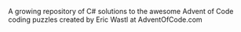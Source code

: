 A growing repository of C# solutions to the awesome Advent of Code coding puzzles created by Eric Wastl at AdventOfCode.com
